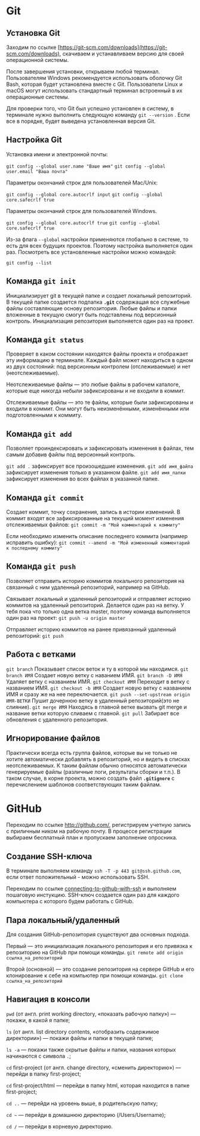 # Git

## Установка Git

Заходим по ссылке [https://git-scm.com/downloads](https://git-scm.com/downloads), скачиваем и устанавливаем версию для своей операционной системы.

После завершения установки, открываем любой терминал. Пользователям Windows рекомендуется использовать оболочку Git Bash, которая будет установлена вместе с Git. Пользователи Linux и macOS могут использовать стандартный терминал встроенный в их операционные системы.

Для проверки того, что Git был успешно установлен в систему, в терминале нужно выполнить следующую команду `git --version` . Если все в порядке, будет выведена установленная версия Git.

## Настройка Git

Установка имени и электронной почты:

`git config --global user.name "Ваше имя"`
`git config --global user.email "Ваша почта"`

Параметры окончаний строк для пользователей Mac/Unix:

`git config --global core.autocrlf input`
`git config --global core.safecrlf true`

Параметры окончаний строк для пользователей Windows.

`git config --global core.autocrlf true`
`git config --global core.safecrlf true`

Из-за флага `--global` настройки применяются глобально в системе, то есть для всех будущих проектов. Поэтому настройка выполняется один раз. Посмотреть все установленные настройки можно командой:

`git config --list`

## Команда **`git init`**

Инициализирует git в текущей папке и создает локальный репозиторий. В текущей папке создается подпапка **`.git`** содержащая все служебные файлы составляющие основу репозитория. Любые файлы и папки вложенные в текущую смогут быть подставлены под версионный контроль. Инициализация репозитория выполняется один раз на проект.

## Команда **`git status`**

Проверяет в каком состоянии находятся файлы проекта и отображает эту информацию в терминале. Каждый файл может находиться в одном из двух состояний: под версионным контролем (отслеживаемые) и нет (неотслеживаемые).

Неотслеживаемые файлы — это любые файлы в рабочем каталоге, которые еще никогда небыли зафиксированы и не входили в коммит.

Отслеживаемые файлы — это те файлы, которые были зафиксированы и входили в коммит. Они могут быть неизменёнными, изменёнными или подготовленными к коммиту.

## Команда **`git add`**

Позволяет проиндексировать и зафиксировать изменения в файлах, тем самым добавив файлы под версионный контроль.

`git add .` зафиксирует все произошедшие изменения.
`git add имя_файла` зафиксирует изменения только в указанном файле.
`git add имя_папки` зафиксирует изменения во всех файлах в указанной папке.

## Команда **`git commit`**

Создает коммит, точку сохранения, запись в истории изменений.
В коммит входят все зафиксированные на текущий момент изменения отслеживаемых файлов:
`git commit -m "Мой комментарий к коммиту"`

Если необходимо изменить описание последнего коммита (например исправить ошибку):
`git commit --amend -m "Мой измененный комментарий к последнему коммиту"`

## Команда **`git push`**

Позволяет отправить историю коммитов локального репозитория на связанный с ним удаленный репозиторий, например на GitHub.

Связывает локальный и удаленный репозиторий и отправляет историю коммитов на удаленный репозиторий. Делается один раз на ветку. У тебя пока что только одна ветка master, поэтому команда выполняется один раз на проект:
`git push -u origin master`

Отправляет историю коммитов на ранее привязанный удаленный репозиторий:
`git push`

## Работа с ветками

`git branch` Показывает список веток и ту в которой мы находимся.
`git branch ИМЯ` Создает новую ветку с наванием ИМЯ.
`git branch -D ИМЯ` Удаляет ветку с названием ИМЯ.
`git checkout ИМЯ` Переходит в ветку с названием ИМЯ.
`git checkout -b ИМЯ` Создает новую ветку с названием ИМЯ и сразу же на нее переключается.
`git push --set-upstream origin ИМЯ-ВЕТКИ` Пушит дочернюю ветку в удаленный репозиторий(это не слияние).
`git merge ИМЯ` Находясь в главной ветке вызвать git merge и название ветки которую сливаем с главной.
`git pull` Забирает все обновления с удаленного репозитория.

## Игнорирование файлов

Практически всегда есть группа файлов, которые вы не только не хотите автоматически добавлять в репозиторий, но и видеть в списках неотслеживаемых. К таким файлам обычно относятся автоматически генерируемые файлы (различные логи, результаты сборки и т.п.). В таком случае, в корне проекта, можно создать файл **`.gitignore`** с перечислением шаблонов соответствующих таким файлам.

# GitHub

Переходим по ссылке http://github.com/, регистрируем учетную запись с приличным ником на рабочую почту. В процессе регистрации выбираем бесплатный план и пропускаем заполнение опросника.

## Создание SSH-ключа

В терминале выполняем команду `ssh -T -p 443 git@ssh.github.com`, если ответ положительный - можно использовать SSH.

Переходим по ссылке [connecting-to-github-with-ssh](https://docs.github.com/en/authentication/connecting-to-github-with-ssh) и выполняем пошаговую инстукцию. SSH-ключ создается один раз для каждого компьютера с которого будем работать с GitHub.

## Пара локальный/удаленный

Для создания GitHub-репозитория существуют два основных подхода.

Первый — это инициализация локального репозитория и его привязка к репозиторию на GitHub при помощи команды.
`git remote add origin ссылка_на_репозиторий`

Второй (основной) — это создание репозитория на сервере GitHub и его клонирование к себе на компьютер при помощи команды.
`git clone ссылка_на_репозиторий`

## Навигация в консоли

`pwd` (от англ. print working directory, «показать рабочую папку») — покажи, в какой я папке;

`ls` (от англ. list directory contents, «отобразить содержимое директории») — покажи файлы и папки в текущей папке;

`ls -a` — покажи также скрытые файлы и папки, названия которых начинаются с символа `.`;

`cd` first-project (от англ. change directory, «сменить директорию») — перейди в папку first-project;

`cd` first-project/html — перейди в папку html, которая находится в папке first-project;

`cd ..` — перейди на уровень выше, в родительскую папку;

`cd ~` — перейди в домашнюю директорию (/Users/Username);

`cd /` — перейди в корневую директорию.
